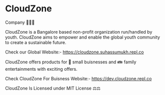 # CloudZone
Company 
🏢🏢🏢
 
CloudZone is a Bangalore based non-profit organization run/handled by youth. CloudZone aims to empower and enable the global youth community to create a sustainable future.

Check our Global Website:-
https://cloudzone.suhassumukh.repl.co

CloudZone offers products for 🏢 small buisnesses and 👪 family entertainments with exciting offers.

Check CloudZone For Buisness Website:- 
https://dev.cloudzone.repl.co


CloudZone Is Licensed under MIT License ⚖️⚖️



